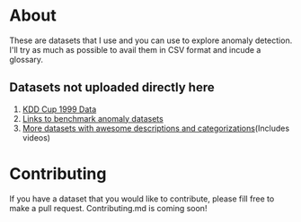 # About
These are datasets that I use and you can use to explore anomaly detection.
I'll try as much as possible to avail them in CSV format and incude a glossary. 

## Datasets not uploaded directly here
1. [KDD Cup 1999 Data](http://kdd.ics.uci.edu/databases/kddcup99/kddcup99.html)
2. [Links to benchmark anomaly datasets](https://www.researchgate.net/post/What_are_anomaly_detection_benchmark_datasets)
3. [More datasets with awesome descriptions and categorizations](http://odds.cs.stonybrook.edu/)(Includes videos)

# Contributing
If you have a dataset that you would like to contribute, please fill free to make a pull request. Contributing.md is coming soon!


